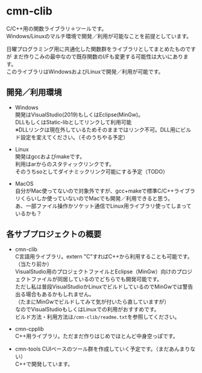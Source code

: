 # cmn-clib

C/C++用の関数ライブラリ＋ツールです。  
Windows/Linuxのマルチ環境で開発／利用が可能なことを前提としています。  

日曜プログラミング用に共通化した関数群をライブラリとしてまとめたものですが
まだ作りこみの最中なので既存関数のI/Fも変更する可能性は大いにあります。  
このライブラリはWindowsおよびLinuxで開発／利用が可能です。

## 開発／利用環境
- Windows  
  開発はVisualStudio(2019)もしくはEclipse(MinGw)。  
  DLLもしくはStatic-libとしてリンクして利用可能  
  ※DLLリンクは現在外しているためそのままではリンク不可。DLL用にビルド設定を変えてください。（そのうちやる予定）

- Linux  
  開発はgccおよびmakeです。  
  利用はarからのスタティックリンクです。  
  そのうちsoとしてダイナミックリンク可能にする予定（TODO）

- MacOS  
  自分がMac使ってないので対象外ですが、gcc+makeで標準C/C++ライブラリくらいしか使っていないのでMacでも開発／利用できると思う。  
  あ、一部ファイル操作かソケット通信でLinux用ライブラリ使ってしまっているかも？

## 各サブプロジェクトの概要
- cmn-clib  
  C言語用ライブラリ。extern "C"すればC++から利用することも可能です。（当たり前か）  
  VisualStudio用のプロジェクトファイルとEclipse（MinGw）向けのプロジェクトファイルが同居しているのでどちらでも開発可能です。  
  ただし私は普段VisualStudioかLinuxでビルドしているのでMinGwでは警告出る場合もあるかもしれません。  
  （たまにMinGwでビルドしてみて気が付いたら直していますが）  
  なのでVisualStudioもしくはLinuxでの利用がおすすめです。  
  ビルド方法・利用方法は`/cmn-clib/readme.txt`を参照してください。

- cmn-cpplib  
  C++用ライブラリ。ただまだ作りはじめでほとんど中身空っぽです。

- cmn-tools
  CUIベースのツール群を作成していく予定です。（まだあんまりない）  
  C++で開発しています。

